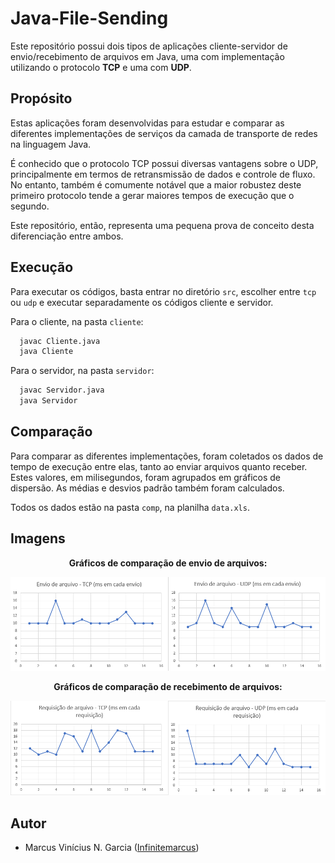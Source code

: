 # Java-File-Sending

Este repositório possui dois tipos de aplicações cliente-servidor de envio/recebimento de arquivos em Java, uma com implementação utilizando o protocolo **TCP** e uma com **UDP**.

## Propósito

Estas aplicações foram desenvolvidas para estudar e comparar as diferentes implementações de serviços da camada de transporte de redes na linguagem Java. 

É conhecido que o protocolo TCP possui diversas vantagens sobre o UDP, principalmente em termos de retransmissão de dados e controle de fluxo. No entanto, também é comumente notável que a maior robustez deste primeiro protocolo tende a gerar maiores tempos de execução que o segundo.

Este repositório, então, representa uma pequena prova de conceito desta diferenciação entre ambos.

## Execução

Para executar os códigos, basta entrar no diretório `src`, escolher entre `tcp` ou `udp` e executar separadamente os códigos cliente e servidor.

Para o cliente, na pasta `cliente`:

```sh
  javac Cliente.java
  java Cliente
```

Para o servidor, na pasta `servidor`:

```sh
  javac Servidor.java
  java Servidor
```

## Comparação

Para comparar as diferentes implementações, foram coletados os dados de tempo de execução entre elas, tanto ao enviar arquivos quanto receber. Estes valores, em milisegundos, foram agrupados em gráficos de dispersão. As médias e desvios padrão também foram calculados.

Todos os dados estão na pasta `comp`, na planilha `data.xls`.

## Imagens

<p align="center"> <strong> Gráficos de comparação de envio de arquivos: </strong> </p>

![Comparação de envio TCP vs UDP](https://github.com/Infinitemarcus/Java-File-Sending/blob/main/img/send.png)

<p align="center"> <strong> Gráficos de comparação de recebimento de arquivos: </strong> </p>

![Comparação de recebimento TCP vs UDP](https://github.com/Infinitemarcus/Java-File-Sending/blob/main/img/receive.png)

## Autor

* Marcus Vinícius N. Garcia ([Infinitemarcus](https://github.com/Infinitemarcus))
